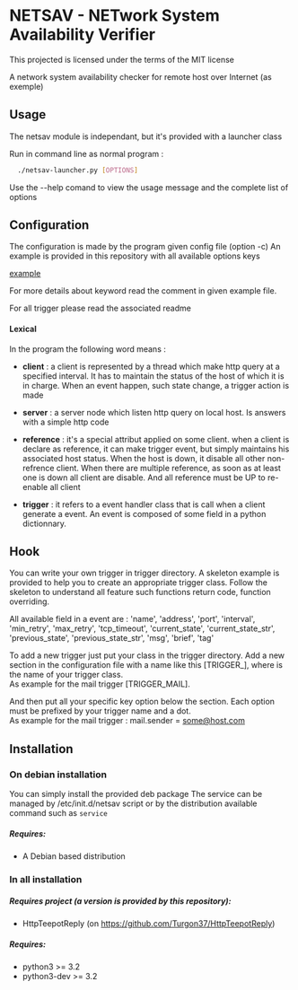 # NETSAV - NETwork System Availability Verifier

This projected is licensed under the terms of the MIT license


A network system availability checker for remote host over Internet (as exemple)

## Usage

The netsav module is independant, but it's provided with a launcher class

Run in command line as normal program :
```bash
  ./netsav-launcher.py [OPTIONS]
```

Use the --help comand to view the usage message and the complete list of options

## Configuration

The configuration is made by the program given config file (option -c)
An example is provided in this repository with all available options keys

[example](config.conf)

For more details about keyword read the comment in given example file.

For all trigger please read the associated readme

#### Lexical

In the program the following word means :

  * **client** : a client is represented by a thread which make http query at a specified interval. It has to maintain the status of the host of which it is in charge. When an event happen, such state change, a trigger action is made
  
  * **server** : a server node which listen http query on local host.
  Is answers with a simple http code
  
  * **reference** : it's a special attribut applied on some client. when a client is declare as reference, it can make trigger event, but simply maintains his associated host status. When the host is down, it disable all other non-refrence client.
  When there are multiple reference, as soon as at least one is down all client are disable. And all reference must be UP to re-enable all client 

  * **trigger** : it refers to a event handler class that is call when a client generate a event. An event is composed of some field in a python dictionnary.
  
  
  

## Hook

You can write your own trigger in trigger directory.
A skeleton example is provided to help you to create an appropriate trigger class. Follow the skeleton to understand all feature such functions return code, function overriding.

All available field in a event are : 
'name', 'address', 'port', 'interval', 'min_retry', 'max_retry', 'tcp_timeout', 'current_state', 'current_state_str', 'previous_state', 'previous_state_str', 'msg', 'brief', 'tag'

To add a new trigger just put your class in the trigger directory.
Add a new section in the configuration file with a name like this [TRIGGER_<NAME>], where <NAME> is the name of your trigger class.
<br />
As example for the mail trigger [TRIGGER_MAIL].

And then put all your specific key option below the section. Each option must be prefixed by your trigger name and a dot.
<br />As example for the mail trigger :
  mail.sender = some@host.com


## Installation

### On debian installation
  You can simply install the provided deb package
    The service can be managed by /etc/init.d/netsav script or by the distribution available command such as ```service```

##### Requires:
  * A Debian based distribution


### In all installation

##### Requires project (a version is provided by this repository):
  * HttpTeepotReply (on https://github.com/Turgon37/HttpTeepotReply)

##### Requires:
  * python3 >= 3.2
  * python3-dev >= 3.2
